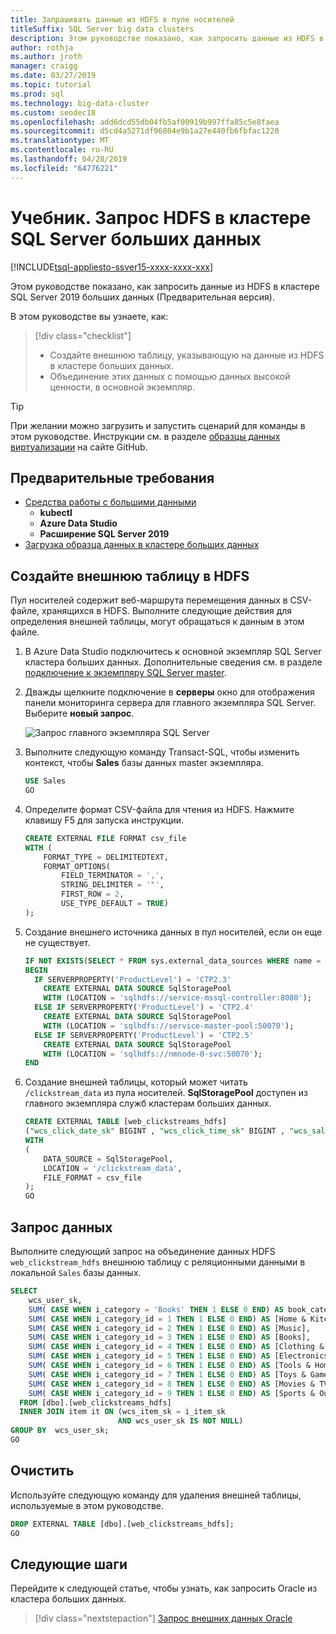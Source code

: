 ```yaml
---
title: Запрашивать данные из HDFS в пуле носителей
titleSuffix: SQL Server big data clusters
description: Этом руководстве показано, как запросить данные из HDFS в кластере SQL Server 2019 больших данных (Предварительная версия). Создайте внешнюю таблицу данных в пуле носителей и затем выполнить запрос.
author: rothja
ms.author: jroth
manager: craigg
ms.date: 03/27/2019
ms.topic: tutorial
ms.prod: sql
ms.technology: big-data-cluster
ms.custom: seodec18
ms.openlocfilehash: add6dcd55db04fb5af00919b997ffa85c5e8faea
ms.sourcegitcommit: d5cd4a5271df96804e9b1a27e440fb6fbfac1220
ms.translationtype: MT
ms.contentlocale: ru-RU
ms.lasthandoff: 04/28/2019
ms.locfileid: "64776221"
---
```

# <a name="tutorial-query-hdfs-in-a-sql-server-big-data-cluster"></a>Учебник. Запрос HDFS в кластере SQL Server больших данных

[!INCLUDE[tsql-appliesto-ssver15-xxxx-xxxx-xxx](../includes/tsql-appliesto-ssver15-xxxx-xxxx-xxx.md)]

Этом руководстве показано, как запросить данные из HDFS в кластере SQL Server 2019 больших данных (Предварительная версия).

В этом руководстве вы узнаете, как:

> [!div class="checklist"]
> * Создайте внешнюю таблицу, указывающую на данные из HDFS в кластере больших данных.
> * Объединение этих данных с помощью данных высокой ценности, в основной экземпляр.

> [!TIP]
> При желании можно загрузить и запустить сценарий для команды в этом руководстве. Инструкции см. в разделе [образцы данных виртуализации](https://github.com/Microsoft/sql-server-samples/tree/master/samples/features/sql-big-data-cluster/data-virtualization) на сайте GitHub.

## <a id="prereqs"></a> Предварительные требования

- [Средства работы с большими данными](deploy-big-data-tools.md)
   - **kubectl**
   - **Azure Data Studio**
   - **Расширение SQL Server 2019**
- [Загрузка образца данных в кластере больших данных](tutorial-load-sample-data.md)

## <a name="create-an-external-table-to-hdfs"></a>Создайте внешнюю таблицу в HDFS

Пул носителей содержит веб-маршрута перемещения данных в CSV-файле, хранящихся в HDFS. Выполните следующие действия для определения внешней таблицы, могут обращаться к данным в этом файле.

1. В Azure Data Studio подключитесь к основной экземпляр SQL Server кластера больших данных. Дополнительные сведения см. в разделе [подключение к экземпляру SQL Server master](connect-to-big-data-cluster.md#master).

1. Дважды щелкните подключение в **серверы** окно для отображения панели мониторинга сервера для главного экземпляра SQL Server. Выберите **новый запрос**.

   ![Запрос главного экземпляра SQL Server](./media/tutorial-query-hdfs-storage-pool/sql-server-master-instance-query.png)

1. Выполните следующую команду Transact-SQL, чтобы изменить контекст, чтобы **Sales** базы данных master экземпляра.

   ```sql
   USE Sales
   GO
   ```

1. Определите формат CSV-файла для чтения из HDFS. Нажмите клавишу F5 для запуска инструкции.

   ```sql
   CREATE EXTERNAL FILE FORMAT csv_file
   WITH (
       FORMAT_TYPE = DELIMITEDTEXT,
       FORMAT_OPTIONS(
           FIELD_TERMINATOR = ',',
           STRING_DELIMITER = '"',
           FIRST_ROW = 2,
           USE_TYPE_DEFAULT = TRUE)
   );
   ```

1. Создание внешнего источника данных в пул носителей, если он еще не существует.

   ```sql
   IF NOT EXISTS(SELECT * FROM sys.external_data_sources WHERE name = 'SqlStoragePool')
   BEGIN
     IF SERVERPROPERTY('ProductLevel') = 'CTP2.3'
       CREATE EXTERNAL DATA SOURCE SqlStoragePool
       WITH (LOCATION = 'sqlhdfs://service-mssql-controller:8080');
     ELSE IF SERVERPROPERTY('ProductLevel') = 'CTP2.4'
       CREATE EXTERNAL DATA SOURCE SqlStoragePool
       WITH (LOCATION = 'sqlhdfs://service-master-pool:50070');
     ELSE IF SERVERPROPERTY('ProductLevel') = 'CTP2.5'
       CREATE EXTERNAL DATA SOURCE SqlStoragePool
       WITH (LOCATION = 'sqlhdfs://nmnode-0-svc:50070');
   END
   ```

1. Создание внешней таблицы, который может читать `/clickstream_data` из пула носителей. **SqlStoragePool** доступен из главного экземпляра служб кластерам больших данных.

   ```sql
   CREATE EXTERNAL TABLE [web_clickstreams_hdfs]
   ("wcs_click_date_sk" BIGINT , "wcs_click_time_sk" BIGINT , "wcs_sales_sk" BIGINT , "wcs_item_sk" BIGINT , "wcs_web_page_sk" BIGINT , "wcs_user_sk" BIGINT)
   WITH
   (
       DATA_SOURCE = SqlStoragePool,
       LOCATION = '/clickstream_data',
       FILE_FORMAT = csv_file
   );
   GO
   ```

## <a name="query-the-data"></a>Запрос данных

Выполните следующий запрос на объединение данных HDFS `web_clickstream_hdfs` внешнюю таблицу с реляционными данными в локальной `Sales` базы данных.

```sql
SELECT  
    wcs_user_sk,
    SUM( CASE WHEN i_category = 'Books' THEN 1 ELSE 0 END) AS book_category_clicks,
    SUM( CASE WHEN i_category_id = 1 THEN 1 ELSE 0 END) AS [Home & Kitchen],
    SUM( CASE WHEN i_category_id = 2 THEN 1 ELSE 0 END) AS [Music],
    SUM( CASE WHEN i_category_id = 3 THEN 1 ELSE 0 END) AS [Books],
    SUM( CASE WHEN i_category_id = 4 THEN 1 ELSE 0 END) AS [Clothing & Accessories],
    SUM( CASE WHEN i_category_id = 5 THEN 1 ELSE 0 END) AS [Electronics],
    SUM( CASE WHEN i_category_id = 6 THEN 1 ELSE 0 END) AS [Tools & Home Improvement],
    SUM( CASE WHEN i_category_id = 7 THEN 1 ELSE 0 END) AS [Toys & Games],
    SUM( CASE WHEN i_category_id = 8 THEN 1 ELSE 0 END) AS [Movies & TV],
    SUM( CASE WHEN i_category_id = 9 THEN 1 ELSE 0 END) AS [Sports & Outdoors]
  FROM [dbo].[web_clickstreams_hdfs]
  INNER JOIN item it ON (wcs_item_sk = i_item_sk
                        AND wcs_user_sk IS NOT NULL)
GROUP BY  wcs_user_sk;
GO
```

## <a name="clean-up"></a>Очистить

Используйте следующую команду для удаления внешней таблицы, используемые в этом руководстве.

```sql
DROP EXTERNAL TABLE [dbo].[web_clickstreams_hdfs];
GO
```

## <a name="next-steps"></a>Следующие шаги

Перейдите к следующей статье, чтобы узнать, как запросить Oracle из кластера больших данных.
> [!div class="nextstepaction"]
> [Запрос внешних данных Oracle](tutorial-query-oracle.md)
